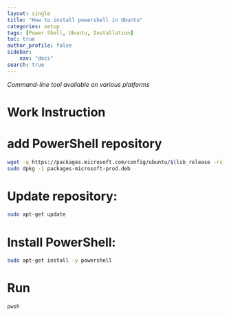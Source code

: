 ```yaml
---
layout: single
title: "How to install powershell in Ubuntu"
categories: setup
tags: [Power Shell, Ubuntu, Installation]
toc: true
author_profile: false
sidebar:
    nav: "docs"
search: true
---
```


*Command-line tool available on various platforms*

# Work Instruction

# add PowerShell repository
```bash
wget -q https://packages.microsoft.com/config/ubuntu/$(lsb_release -rs)/packages-microsoft-prod.deb -O packages-microsoft-prod.deb
sudo dpkg -i packages-microsoft-prod.deb
```

# Update repository:
```bash
sudo apt-get update
```

# Install PowerShell:
```bash
sudo apt-get install -y powershell
```

# Run
```bash
pwsh
```

